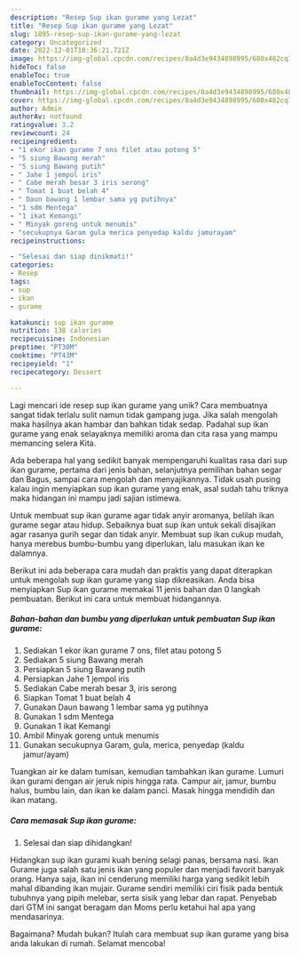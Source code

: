 ```yaml
---
description: "Resep Sup ikan gurame yang Lezat"
title: "Resep Sup ikan gurame yang Lezat"
slug: 1895-resep-sup-ikan-gurame-yang-lezat
category: Uncategorized
date: 2022-12-01T10:36:21.721Z
image: https://img-global.cpcdn.com/recipes/8a4d3e9434898995/680x482cq70/sup-ikan-gurame-foto-resep-utama.jpg
hideToc: false
enableToc: true
enableTocContent: false
thumbnail: https://img-global.cpcdn.com/recipes/8a4d3e9434898995/680x482cq70/sup-ikan-gurame-foto-resep-utama.jpg
cover: https://img-global.cpcdn.com/recipes/8a4d3e9434898995/680x482cq70/sup-ikan-gurame-foto-resep-utama.jpg
author: Admin
authorAv: notfound
ratingvalue: 3.2
reviewcount: 24
recipeingredient:
- "1 ekor ikan gurame 7 ons filet atau potong 5"
- "5 siung Bawang merah"
- "5 siung Bawang putih"
- " Jahe 1 jempol iris"
- " Cabe merah besar 3 iris serong"
- " Tomat 1 buat belah 4"
- " Daun bawang 1 lembar sama yg putihnya"
- "1 sdm Mentega"
- "1 ikat Kemangi"
- " Minyak goreng untuk menumis"
- "secukupnya Garam gula merica penyedap kaldu jamurayam"
recipeinstructions:

- "Selesai dan siap dinikmati!"
categories:
- Resep
tags:
- sup
- ikan
- gurame

katakunci: sup ikan gurame 
nutrition: 138 calories
recipecuisine: Indonesian
preptime: "PT30M"
cooktime: "PT43M"
recipeyield: "1"
recipecategory: Dessert

---
```





Lagi mencari ide resep sup ikan gurame yang unik? Cara membuatnya sangat tidak terlalu sulit namun tidak gampang juga. Jika salah mengolah maka hasilnya akan hambar dan bahkan tidak sedap. Padahal sup ikan gurame yang enak selayaknya memiliki aroma dan cita rasa yang mampu memancing selera Kita.





Ada beberapa hal yang sedikit banyak mempengaruhi kualitas rasa dari sup ikan gurame, pertama dari jenis bahan, selanjutnya pemilihan bahan segar dan Bagus, sampai cara mengolah dan menyajikannya. Tidak usah pusing kalau ingin menyiapkan sup ikan gurame yang enak,      asal sudah tahu triknya maka hidangan ini mampu jadi sajian istimewa.














Untuk membuat sup ikan gurame agar tidak anyir aromanya, belilah ikan gurame segar atau hidup. Sebaiknya buat sup ikan untuk sekali disajikan agar rasanya gurih segar dan tidak anyir. Membuat sup ikan cukup mudah, hanya merebus bumbu-bumbu yang diperlukan, lalu masukan ikan ke dalamnya.






Berikut ini ada beberapa cara mudah dan praktis yang dapat diterapkan untuk mengolah sup ikan gurame yang siap dikreasikan. Anda bisa menyiapkan Sup ikan gurame memakai 11 jenis bahan dan 0 langkah pembuatan. Berikut ini cara untuk membuat hidangannya.

<!--inarticleads1-->

##### Bahan-bahan dan bumbu yang diperlukan untuk pembuatan Sup ikan gurame:

1. Sediakan 1 ekor ikan gurame 7 ons, filet atau potong 5
1. Sediakan 5 siung Bawang merah
1. Persiapkan 5 siung Bawang putih
1. Persiapkan  Jahe 1 jempol iris
1. Sediakan  Cabe merah besar 3, iris serong
1. Siapkan  Tomat 1 buat belah 4
1. Gunakan  Daun bawang 1 lembar sama yg putihnya
1. Gunakan 1 sdm Mentega
1. Gunakan 1 ikat Kemangi
1. Ambil  Minyak goreng untuk menumis
1. Gunakan secukupnya Garam, gula, merica, penyedap (kaldu jamur/ayam)


Tuangkan air ke dalam tumisan, kemudian tambahkan ikan gurame. Lumuri ikan gurami dengan air jeruk nipis hingga rata. Campur air, jamur, bumbu halus, bumbu lain, dan ikan ke dalam panci. Masak hingga mendidih dan ikan matang. 

<!--inarticleads2-->

##### Cara memasak Sup ikan gurame:


1. Selesai dan siap dihidangkan!

Hidangkan sup ikan gurami kuah bening selagi panas, bersama nasi. Ikan Gurame juga salah satu jenis ikan yang populer dan menjadi favorit banyak orang. Hanya saja, ikan ini cenderung memiliki harga yang sedikit lebih mahal dibanding ikan mujair. Gurame sendiri memiliki ciri fisik pada bentuk tubuhnya yang pipih melebar, serta sisik yang lebar dan rapat. Penyebab dari GTM ini sangat beragam dan Moms perlu ketahui hal apa yang mendasarinya. 

Bagaimana? Mudah bukan? Itulah cara membuat sup ikan gurame yang bisa anda lakukan di rumah. Selamat mencoba!
